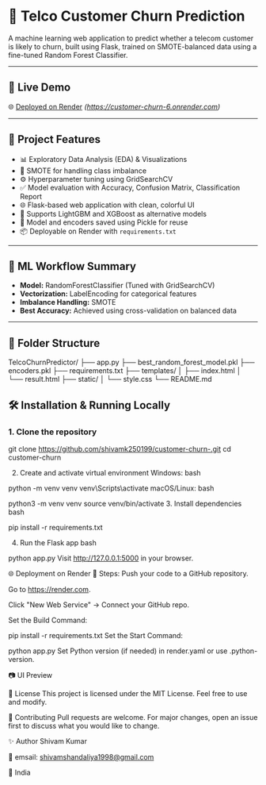 # 🔮 Telco Customer Churn Prediction

A machine learning web application to predict whether a telecom customer is likely to churn, built using Flask, trained on SMOTE-balanced data using a fine-tuned Random Forest Classifier.

---

## 🚀 Live Demo

🌐 [Deployed on Render](#) *(https://customer-churn-6.onrender.com)*

---

## 📌 Project Features

- 📊 Exploratory Data Analysis (EDA) & Visualizations
- 🧪 SMOTE for handling class imbalance
- ⚙️ Hyperparameter tuning using GridSearchCV
- ✅ Model evaluation with Accuracy, Confusion Matrix, Classification Report
- 🌐 Flask-based web application with clean, colorful UI
- 🧠 Supports LightGBM and XGBoost as alternative models
- 💾 Model and encoders saved using Pickle for reuse
- 📦 Deployable on Render with `requirements.txt`

---

## 🧠 ML Workflow Summary

- **Model:** RandomForestClassifier (Tuned with GridSearchCV)
- **Vectorization:** LabelEncoding for categorical features
- **Imbalance Handling:** SMOTE
- **Best Accuracy:** Achieved using cross-validation on balanced data

---

## 📁 Folder Structure

TelcoChurnPredictor/
├── app.py
├── best_random_forest_model.pkl
├── encoders.pkl
├── requirements.txt
├── templates/
│ ├── index.html
│ └── result.html
├── static/
│ └── style.css
└── README.md




## 🛠️ Installation & Running Locally

### 1. Clone the repository


git clone https://github.com/shivamk250199/customer-churn-.git
cd customer-churn

2. Create and activate virtual environment
Windows:
bash

python -m venv venv
venv\Scripts\activate
macOS/Linux:
bash

python3 -m venv venv
source venv/bin/activate
3. Install dependencies
bash


pip install -r requirements.txt

4. Run the Flask app
bash

python app.py
Visit http://127.0.0.1:5000 in your browser.

🌐 Deployment on Render
🔧 Steps:
Push your code to a GitHub repository.

Go to https://render.com.

Click "New Web Service" → Connect your GitHub repo.

Set the Build Command:



pip install -r requirements.txt
Set the Start Command:


python app.py
Set Python version (if needed) in render.yaml or use .python-version.

📷 UI Preview

🧾 License
This project is licensed under the MIT License. Feel free to use and modify.

🤝 Contributing
Pull requests are welcome. For major changes, open an issue first to discuss what you would like to change.

✨ Author
Shivam Kumar

📧 emsail: shivamshandaliya1998@gmail.com

📍 India
